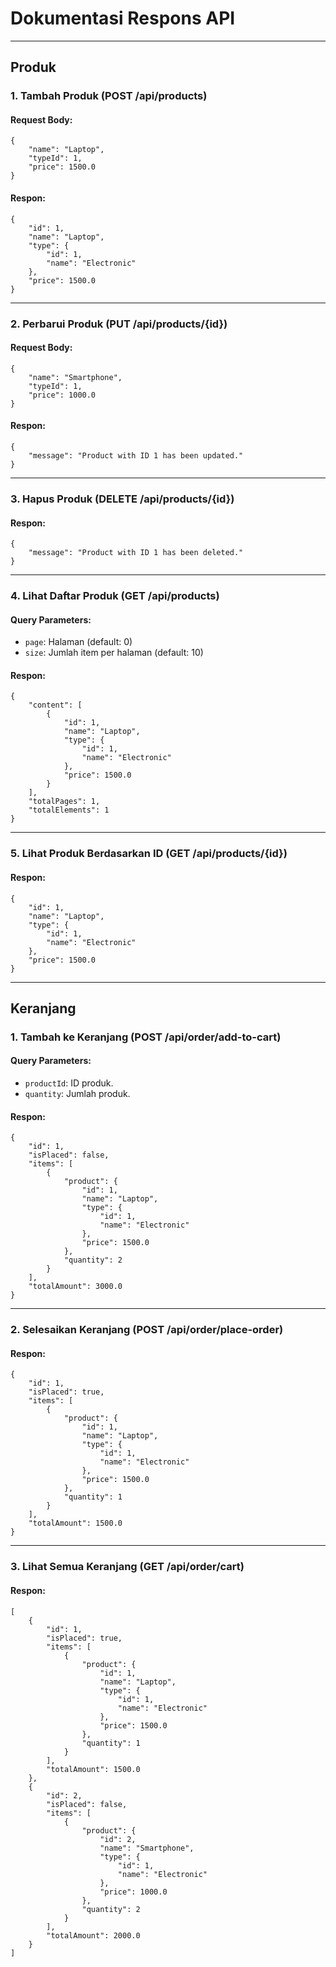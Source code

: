 # **Dokumentasi Respons API**

---

## **Produk**

### **1\. Tambah Produk (POST /api/products)**

#### **Request Body:**

```
{
    "name": "Laptop",
    "typeId": 1,
    "price": 1500.0
}
```

#### **Respon:**

```
{
    "id": 1,
    "name": "Laptop",
    "type": {
        "id": 1,
        "name": "Electronic"
    },
    "price": 1500.0
}
```

---

### **2\. Perbarui Produk (PUT /api/products/{id})**

#### **Request Body:**

```
{
    "name": "Smartphone",
    "typeId": 1,
    "price": 1000.0
}
```

#### **Respon:**

```
{
    "message": "Product with ID 1 has been updated."
}
```

---

### **3\. Hapus Produk (DELETE /api/products/{id})**

#### **Respon:**

```
{
    "message": "Product with ID 1 has been deleted."
}
```

---

### **4\. Lihat Daftar Produk (GET /api/products)**

#### **Query Parameters:**

- `page`: Halaman (default: 0)
- `size`: Jumlah item per halaman (default: 10)

#### **Respon:**

```
{
    "content": [
        {
            "id": 1,
            "name": "Laptop",
            "type": {
                "id": 1,
                "name": "Electronic"
            },
            "price": 1500.0
        }
    ],
    "totalPages": 1,
    "totalElements": 1
}
```

---

### **5\. Lihat Produk Berdasarkan ID (GET /api/products/{id})**

#### **Respon:**

```
{
    "id": 1,
    "name": "Laptop",
    "type": {
        "id": 1,
        "name": "Electronic"
    },
    "price": 1500.0
}
```

---

## **Keranjang**

### **1\. Tambah ke Keranjang (POST /api/order/add-to-cart)**

#### **Query Parameters:**

- `productId`: ID produk.
- `quantity`: Jumlah produk.

#### **Respon:**

```
{
    "id": 1,
    "isPlaced": false,
    "items": [
        {
            "product": {
                "id": 1,
                "name": "Laptop",
                "type": {
                    "id": 1,
                    "name": "Electronic"
                },
                "price": 1500.0
            },
            "quantity": 2
        }
    ],
    "totalAmount": 3000.0
}
```

---

### **2\. Selesaikan Keranjang (POST /api/order/place-order)**

#### **Respon:**

```
{
    "id": 1,
    "isPlaced": true,
    "items": [
        {
            "product": {
                "id": 1,
                "name": "Laptop",
                "type": {
                    "id": 1,
                    "name": "Electronic"
                },
                "price": 1500.0
            },
            "quantity": 1
        }
    ],
    "totalAmount": 1500.0
}
```

---

### **3\. Lihat Semua Keranjang (GET /api/order/cart)**

#### **Respon:**

```
[
    {
        "id": 1,
        "isPlaced": true,
        "items": [
            {
                "product": {
                    "id": 1,
                    "name": "Laptop",
                    "type": {
                        "id": 1,
                        "name": "Electronic"
                    },
                    "price": 1500.0
                },
                "quantity": 1
            }
        ],
        "totalAmount": 1500.0
    },
    {
        "id": 2,
        "isPlaced": false,
        "items": [
            {
                "product": {
                    "id": 2,
                    "name": "Smartphone",
                    "type": {
                        "id": 1,
                        "name": "Electronic"
                    },
                    "price": 1000.0
                },
                "quantity": 2
            }
        ],
        "totalAmount": 2000.0
    }
]
```
